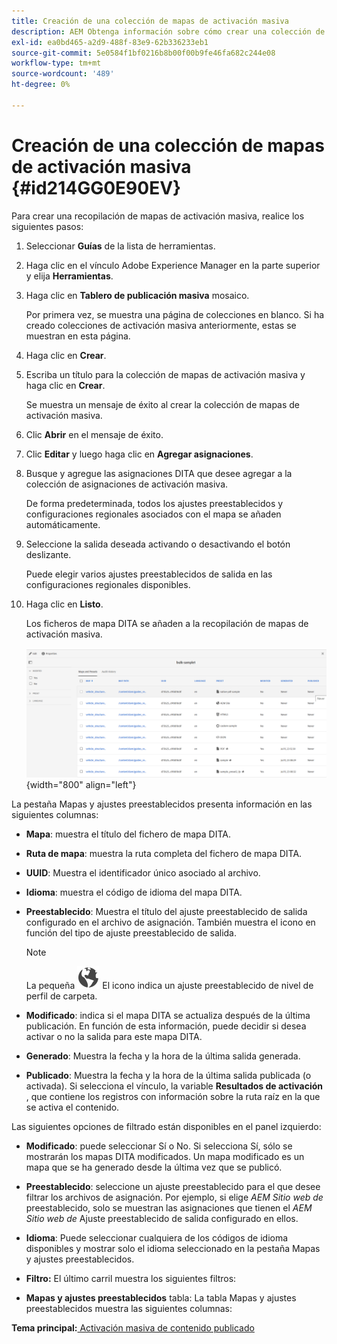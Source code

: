 ```yaml
---
title: Creación de una colección de mapas de activación masiva
description: AEM Obtenga información sobre cómo crear una colección de mapas de activación masiva en las guías de.
exl-id: ea0bd465-a2d9-488f-83e9-62b336233eb1
source-git-commit: 5e0584f1bf0216b8b00f00b9fe46fa682c244e08
workflow-type: tm+mt
source-wordcount: '489'
ht-degree: 0%

---
```


# Creación de una colección de mapas de activación masiva {#id214GG0E90EV}

Para crear una recopilación de mapas de activación masiva, realice los siguientes pasos:

1. Seleccionar **Guías** de la lista de herramientas.

1. Haga clic en el vínculo Adobe Experience Manager en la parte superior y elija **Herramientas**.

1. Haga clic en **Tablero de publicación masiva** mosaico.

   Por primera vez, se muestra una página de colecciones en blanco. Si ha creado colecciones de activación masiva anteriormente, estas se muestran en esta página.

1. Haga clic en **Crear**.

1. Escriba un título para la colección de mapas de activación masiva y haga clic en **Crear**.

   Se muestra un mensaje de éxito al crear la colección de mapas de activación masiva.

1. Clic **Abrir** en el mensaje de éxito.

1. Clic **Editar** y luego haga clic en **Agregar asignaciones**.

1. Busque y agregue las asignaciones DITA que desee agregar a la colección de asignaciones de activación masiva.

   De forma predeterminada, todos los ajustes preestablecidos y configuraciones regionales asociados con el mapa se añaden automáticamente.

1. Seleccione la salida deseada activando o desactivando el botón deslizante.

   Puede elegir varios ajustes preestablecidos de salida en las configuraciones regionales disponibles.

1. Haga clic en **Listo**.

   Los ficheros de mapa DITA se añaden a la recopilación de mapas de activación masiva.

   ![](images/bulk-activation-collection-created.png){width="800" align="left"}


La pestaña Mapas y ajustes preestablecidos presenta información en las siguientes columnas:

- **Mapa**: muestra el título del fichero de mapa DITA.
- **Ruta de mapa**: muestra la ruta completa del fichero de mapa DITA.

- **UUID**: Muestra el identificador único asociado al archivo.

- **Idioma**: muestra el código de idioma del mapa DITA.
- **Preestablecido**: Muestra el título del ajuste preestablecido de salida configurado en el archivo de asignación. También muestra el icono en función del tipo de ajuste preestablecido de salida.

  >[!NOTE]
  >
  > La pequeña ![](images/global-preset-icon.svg) El icono indica un ajuste preestablecido de nivel de perfil de carpeta.
- **Modificado**: indica si el mapa DITA se actualiza después de la última publicación. En función de esta información, puede decidir si desea activar o no la salida para este mapa DITA.
- **Generado**: Muestra la fecha y la hora de la última salida generada.
- **Publicado**: Muestra la fecha y la hora de la última salida publicada (o activada). Si selecciona el vínculo, la variable **Resultados de activación** , que contiene los registros con información sobre la ruta raíz en la que se activa el contenido.


Las siguientes opciones de filtrado están disponibles en el panel izquierdo:

- **Modificado**: puede seleccionar Sí o No. Si selecciona Sí, sólo se mostrarán los mapas DITA modificados. Un mapa modificado es un mapa que se ha generado desde la última vez que se publicó.
- **Preestablecido**: seleccione un ajuste preestablecido para el que desee filtrar los archivos de asignación. Por ejemplo, si elige *AEM Sitio web de* preestablecido, solo se muestran las asignaciones que tienen el *AEM Sitio web de* Ajuste preestablecido de salida configurado en ellos.
- **Idioma**: Puede seleccionar cualquiera de los códigos de idioma disponibles y mostrar solo el idioma seleccionado en la pestaña Mapas y ajustes preestablecidos.

- **Filtro:** El último carril muestra los siguientes filtros:
- **Mapas y ajustes preestablecidos** tabla: La tabla Mapas y ajustes preestablecidos muestra las siguientes columnas:

**Tema principal:**[ Activación masiva de contenido publicado](conf-bulk-activation.md)
